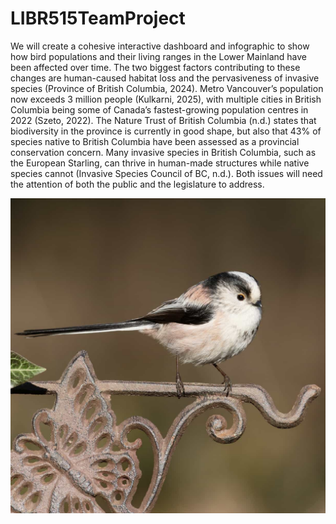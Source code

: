 # LIBR515TeamProject
We will create a cohesive interactive dashboard and infographic to show how bird populations and their living ranges in the Lower Mainland have been affected over time. The two biggest factors contributing to these changes are human-caused habitat loss and the pervasiveness of invasive species (Province of British Columbia, 2024). Metro Vancouver’s population now exceeds 3 million people (Kulkarni, 2025), with multiple cities in British Columbia being some of Canada’s fastest-growing population centres in 2022 (Szeto, 2022). The Nature Trust of British Columbia (n.d.) states that biodiversity in the province is currently in good shape, but also that 43% of species native to British Columbia have been assessed as a provincial conservation concern. Many invasive species in British Columbia, such as the European Starling, can thrive in human-made structures while native species cannot (Invasive Species Council of BC, n.d.). Both issues will need the attention of both the public and the legislature to address.

![bird](https://raw.githubusercontent.com/nemoming/LIBR515TeamProject/main/Long-tailed-tit.jpg)

